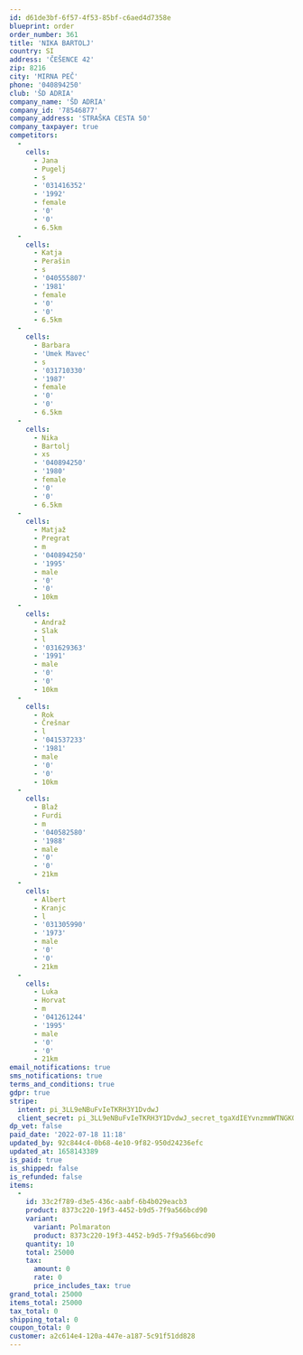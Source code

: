 ```yaml
---
id: d61de3bf-6f57-4f53-85bf-c6aed4d7358e
blueprint: order
order_number: 361
title: 'NIKA BARTOLJ'
country: SI
address: 'ČEŠENCE 42'
zip: 8216
city: 'MIRNA PEČ'
phone: '040894250'
club: 'ŠD ADRIA'
company_name: 'ŠD ADRIA'
company_id: '78546877'
company_address: 'STRAŠKA CESTA 50'
company_taxpayer: true
competitors:
  -
    cells:
      - Jana
      - Pugelj
      - s
      - '031416352'
      - '1992'
      - female
      - '0'
      - '0'
      - 6.5km
  -
    cells:
      - Katja
      - Perašin
      - s
      - '040555807'
      - '1981'
      - female
      - '0'
      - '0'
      - 6.5km
  -
    cells:
      - Barbara
      - 'Umek Mavec'
      - s
      - '031710330'
      - '1987'
      - female
      - '0'
      - '0'
      - 6.5km
  -
    cells:
      - Nika
      - Bartolj
      - xs
      - '040894250'
      - '1980'
      - female
      - '0'
      - '0'
      - 6.5km
  -
    cells:
      - Matjaž
      - Pregrat
      - m
      - '040894250'
      - '1995'
      - male
      - '0'
      - '0'
      - 10km
  -
    cells:
      - Andraž
      - Slak
      - l
      - '031629363'
      - '1991'
      - male
      - '0'
      - '0'
      - 10km
  -
    cells:
      - Rok
      - Črešnar
      - l
      - '041537233'
      - '1981'
      - male
      - '0'
      - '0'
      - 10km
  -
    cells:
      - Blaž
      - Furdi
      - m
      - '040582580'
      - '1988'
      - male
      - '0'
      - '0'
      - 21km
  -
    cells:
      - Albert
      - Kranjc
      - l
      - '031305990'
      - '1973'
      - male
      - '0'
      - '0'
      - 21km
  -
    cells:
      - Luka
      - Horvat
      - m
      - '041261244'
      - '1995'
      - male
      - '0'
      - '0'
      - 21km
email_notifications: true
sms_notifications: true
terms_and_conditions: true
gdpr: true
stripe:
  intent: pi_3LL9eNBuFvIeTKRH3Y1DvdwJ
  client_secret: pi_3LL9eNBuFvIeTKRH3Y1DvdwJ_secret_tgaXdIEYvnzmmWTNGKQM1rUh6
dp_vet: false
paid_date: '2022-07-18 11:18'
updated_by: 92c844c4-0b68-4e10-9f82-950d24236efc
updated_at: 1658143389
is_paid: true
is_shipped: false
is_refunded: false
items:
  -
    id: 33c2f789-d3e5-436c-aabf-6b4b029eacb3
    product: 8373c220-19f3-4452-b9d5-7f9a566bcd90
    variant:
      variant: Polmaraton
      product: 8373c220-19f3-4452-b9d5-7f9a566bcd90
    quantity: 10
    total: 25000
    tax:
      amount: 0
      rate: 0
      price_includes_tax: true
grand_total: 25000
items_total: 25000
tax_total: 0
shipping_total: 0
coupon_total: 0
customer: a2c614e4-120a-447e-a187-5c91f51dd828
---
```

